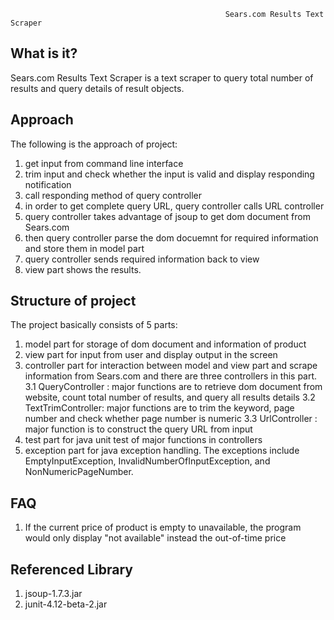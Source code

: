 
                                                    Sears.com Results Text Scraper

  What is it?
  -----------

  Sears.com Results Text Scraper is a text scraper to query total number of results
  and query details of result objects.

  Approach
  ------------------

  The following is the approach of project:
  1. get input from command line interface
  2. trim input and check whether the input is valid and display responding notification
  3. call responding method of query controller
  4. in order to get complete query URL, query controller calls URL controller
  5. query controller takes advantage of jsoup to get dom document from Sears.com
  6. then query controller parse the dom docuemnt for required information and store them in model part
  7. query controller sends required information back to view
  8. view part shows the results.

  Structure of project
  ------------

  The project basically consists of 5 parts:
  1. model part for storage of dom document and information of product
  2. view part for input from user and display output in the screen
  3. controller part for interaction between model and view part and scrape information from Sears.com
     and there are three controllers in this part. 
     3.1 QueryController   : major functions are to retrieve dom document from website, 
                             count total number of results, and query all results details
     3.2 TextTrimController: major functions are to trim the keyword, page number and check 
                             whether page number is numeric
     3.3 UrlController     : major function is to construct the query URL from input
  4. test part for java unit test of major functions in controllers
  5. exception part for java exception handling. The exceptions include EmptyInputException, InvalidNumberOfInputException, and NonNumericPageNumber.

  FAQ
  -------------
  1. If the current price of product is empty to unavailable, the program would only display "not available" instead the out-of-time price  

  Referenced Library
  -------------

  1. jsoup-1.7.3.jar
  2. junit-4.12-beta-2.jar
